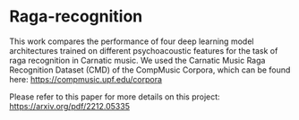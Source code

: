 # Raga-recognition

This work compares the performance of four deep learning model architectures trained on different psychoacoustic features for the task of raga recognition in Carnatic music. We used the Carnatic Music Raga Recognition Dataset (CMD) of the CompMusic Corpora, which can be found here: https://compmusic.upf.edu/corpora

Please refer to this paper for more details on this project: https://arxiv.org/pdf/2212.05335
